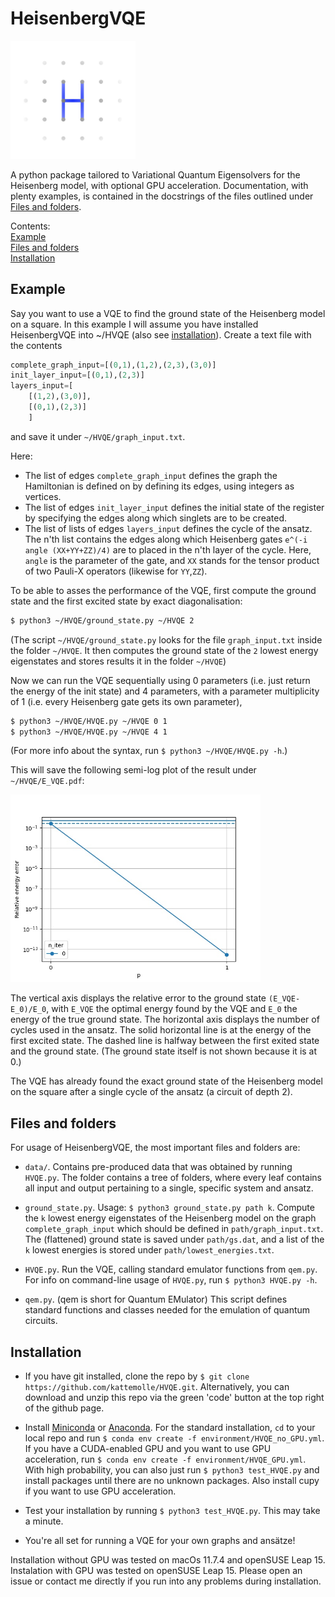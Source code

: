 # HeisenbergVQE
<img src="https://github.com/barbireau/HVQE/blob/main/images/logo.jpg" width="200"/>

A python package tailored to Variational Quantum Eigensolvers for the Heisenberg model, with optional GPU acceleration. Documentation, with plenty examples, is contained in the docstrings of the files outlined under [Files and folders](##files-and-folders).

Contents:<br>
[Example](#example)<br>
[Files and folders](#files-and-folders)<br>
[Installation](#installation)<br>


## Example
Say you want to use a VQE to find the ground state of the Heisenberg model on a square. In this example I will assume you have installed HeisenbergVQE into ~/HVQE (also see [installation](#installation)). Create a text file with the contents

```python
complete_graph_input=[(0,1),(1,2),(2,3),(3,0)]
init_layer_input=[(0,1),(2,3)]
layers_input=[
	[(1,2),(3,0)],
	[(0,1),(2,3)]
	]
```

and save it under `~/HVQE/graph_input.txt`.

Here:

- The list of edges `complete_graph_input` defines the graph the Hamiltonian is defined on by defining its edges, using integers as vertices. 
- The list of edges `init_layer_input` defines the initial state of the register by specifying the edges along which singlets are to be created.
- The list of lists of edges `layers_input` defines the cycle of the ansatz. The n'th list contains the edges along which Heisenberg gates `e^(-i angle (XX+YY+ZZ)/4)` are to placed in the n'th layer of the cycle. Here, `angle` is the parameter of the gate, and `XX` stands for the tensor product of two Pauli-X operators (likewise for `YY`,`ZZ`).

To be able to asses the performance of the VQE, first compute the ground state and the first excited state by exact diagonalisation:

```bash
$ python3 ~/HVQE/ground_state.py ~/HVQE 2
```
(The script `~/HVQE/ground_state.py` looks for the file `graph_input.txt` inside the folder `~/HVQE`. It then computes the ground state of the `2` lowest energy eigenstates and stores results it in the folder `~/HVQE`)

Now we can run the VQE sequentially using 0 parameters (i.e. just return the energy of the init state) and 4 parameters, with a parameter multiplicity of 1 (i.e. every Heisenberg gate gets its own parameter), 

```bash
$ python3 ~/HVQE/HVQE.py ~/HVQE 0 1
$ python3 ~/HVQE/HVQE.py ~/HVQE 4 1
```
(For more info about the syntax, run `$ python3 ~/HVQE/HVQE.py -h`.)

This will save the following semi-log plot of the result under `~/HVQE/E_VQE.pdf`:

<img src="https://github.com/barbireau/HVQE/blob/main/images/E_VQE.jpg" width="400"/>

The vertical axis displays the relative error to the ground state `(E_VQE-E_0)/E_0`, with `E_VQE` the optimal energy found by the VQE and `E_0` the energy of the true ground state. The horizontal axis displays the number of cycles used in the ansatz. The solid horizontal line is at the energy of the first excited state. The dashed line is halfway between the first exited state and the ground state. (The ground state itself is not shown because it is at 0.)

The VQE has already found the exact ground state of the Heisenberg model on the square after a single cycle of the ansatz (a circuit of depth 2).

## Files and folders
For usage of HeisenbergVQE, the most important files and folders are:

- `data/`. Contains pre-produced data that was obtained by running `HVQE.py`. The folder contains a tree of folders, where every leaf contains all input and output pertaining to a single, specific system and ansatz.

- `ground_state.py`. Usage: `$ python3 ground_state.py path k`.
Compute the `k` lowest energy eigenstates of the Heisenberg model on the graph `complete_graph_input` which should be defined in `path/graph_input.txt`. The (flattened) ground state is saved under `path/gs.dat`, and a list of the `k` lowest energies is stored under `path/lowest_energies.txt`.

- `HVQE.py`. Run the VQE, calling standard emulator functions from `qem.py`. For info on command-line usage of `HVQE.py`, run `$ python3 HVQE.py -h`.

- `qem.py`. (qem is short for Quantum EMulator) This script defines standard functions and classes needed for the emulation of quantum circuits.

## Installation

- If you have git installed, clone the repo by `$ git clone https://github.com/kattemolle/HVQE.git`. Alternatively, you can download and unzip this repo via the green 'code' button at the top right of the github page. 

- Install [Miniconda](https://docs.conda.io/en/latest/miniconda.html) or [Anaconda](https://docs.anaconda.com/anaconda/install/). For the standard installation, `cd` to your local repo and run `$ conda env create -f environment/HVQE_no_GPU.yml`. If you have a CUDA-enabled GPU and you want to use GPU acceleration, run `$ conda env create -f environment/HVQE_GPU.yml`.  With high probability, you can also just run `$ python3 test_HVQE.py` and install packages until there are no unknown packages. Also install cupy if you want to use GPU acceleration. 

- Test your installation by running `$ python3 test_HVQE.py`. This may take a minute.

- You're all set for running a VQE for your own graphs and ansätze!

Installation without GPU was tested on macOs 11.7.4 and openSUSE Leap 15. Instalation with GPU was tested on openSUSE Leap 15. Please open an issue or contact me directly if you run into any problems during installation.
